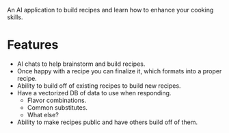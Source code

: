 An AI application to build recipes and learn how to enhance your cooking skills.
# Features
- AI chats to help brainstorm and build recipes.
- Once happy with a recipe you can finalize it, which formats into a proper recipe.
- Ability to build off of existing recipes to build new recipes.
- Have a vectorized DB of data to use when responding.
	- Flavor combinations.
	- Common substitutes.
	- What else?
- Ability to make recipes public and have others build off of them.